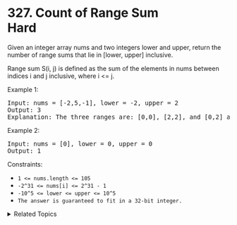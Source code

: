 # 327. Count of Range Sum<br> Hard

Given an integer array nums and two integers lower and upper, return the number of range sums that lie in [lower, upper] inclusive.

Range sum S(i, j) is defined as the sum of the elements in nums between indices i and j inclusive, where i <= j.

Example 1:

<pre>
Input: nums = [-2,5,-1], lower = -2, upper = 2
Output: 3
Explanation: The three ranges are: [0,0], [2,2], and [0,2] and their respective sums are: -2, -1, 2.
</pre>

Example 2:

<pre>
Input: nums = [0], lower = 0, upper = 0
Output: 1
</pre>

Constraints:

- `1 <= nums.length <= 105`
- `-2^31 <= nums[i] <= 2^31 - 1`
- `-10^5 <= lower <= upper <= 10^5`
- `The answer is guaranteed to fit in a 32-bit integer.`

<details>

<summary> Related Topics </summary>

-   `Divide and Conquer`
-   `Merge Sort`

</details>